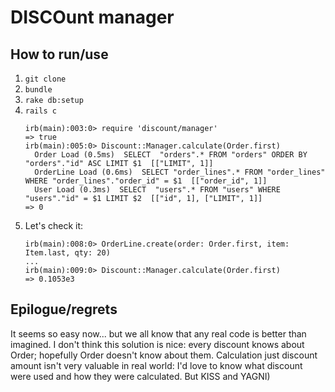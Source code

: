 DISCOunt manager
================

## How to run/use
1. `git clone`
2. `bundle`
3. `rake db:setup`
4. `rails c`
    ```    
    irb(main):003:0> require 'discount/manager'
    => true
    irb(main):005:0> Discount::Manager.calculate(Order.first)
      Order Load (0.5ms)  SELECT  "orders".* FROM "orders" ORDER BY "orders"."id" ASC LIMIT $1  [["LIMIT", 1]]
      OrderLine Load (0.6ms)  SELECT "order_lines".* FROM "order_lines" WHERE "order_lines"."order_id" = $1  [["order_id", 1]]
      User Load (0.3ms)  SELECT  "users".* FROM "users" WHERE "users"."id" = $1 LIMIT $2  [["id", 1], ["LIMIT", 1]]
    => 0
    
    ```
5. Let's check it: 
    ```
    irb(main):008:0> OrderLine.create(order: Order.first, item: Item.last, qty: 20)
    ...
    irb(main):009:0> Discount::Manager.calculate(Order.first)                      
    => 0.1053e3
    ```
## Epilogue/regrets

It seems so easy now... but we all know that any real code is better than imagined. I don't think this solution is nice: every discount knows about Order; hopefully Order doesn't know about them. Calculation just discount amount isn't very valuable in real world: I'd love to know what discount were used and how they were calculated. But KISS and YAGNI)


